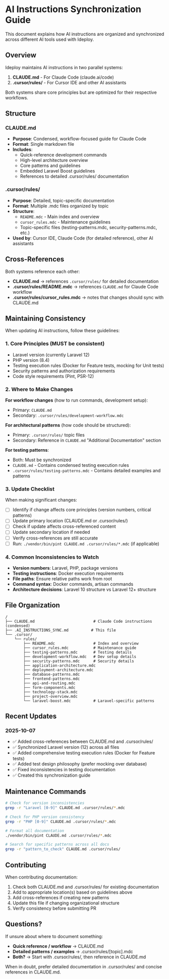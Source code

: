 # AI Instructions Synchronization Guide

This document explains how AI instructions are organized and synchronized across different AI tools used with Ideploy.

## Overview

Ideploy maintains AI instructions in two parallel systems:

1. **CLAUDE.md** - For Claude Code (claude.ai/code)
2. **.cursor/rules/** - For Cursor IDE and other AI assistants

Both systems share core principles but are optimized for their respective workflows.

## Structure

### CLAUDE.md

- **Purpose**: Condensed, workflow-focused guide for Claude Code
- **Format**: Single markdown file
- **Includes**:
  - Quick-reference development commands
  - High-level architecture overview
  - Core patterns and guidelines
  - Embedded Laravel Boost guidelines
  - References to detailed .cursor/rules/ documentation

### .cursor/rules/

- **Purpose**: Detailed, topic-specific documentation
- **Format**: Multiple .mdc files organized by topic
- **Structure**:
  - `README.mdc` - Main index and overview
  - `cursor_rules.mdc` - Maintenance guidelines
  - Topic-specific files (testing-patterns.mdc, security-patterns.mdc, etc.)
- **Used by**: Cursor IDE, Claude Code (for detailed reference), other AI assistants

## Cross-References

Both systems reference each other:

- **CLAUDE.md** → references `.cursor/rules/` for detailed documentation
- **.cursor/rules/README.mdc** → references `CLAUDE.md` for Claude Code workflow
- **.cursor/rules/cursor_rules.mdc** → notes that changes should sync with CLAUDE.md

## Maintaining Consistency

When updating AI instructions, follow these guidelines:

### 1. Core Principles (MUST be consistent)

- Laravel version (currently Laravel 12)
- PHP version (8.4)
- Testing execution rules (Docker for Feature tests, mocking for Unit tests)
- Security patterns and authorization requirements
- Code style requirements (Pint, PSR-12)

### 2. Where to Make Changes

**For workflow changes** (how to run commands, development setup):

- Primary: `CLAUDE.md`
- Secondary: `.cursor/rules/development-workflow.mdc`

**For architectural patterns** (how code should be structured):

- Primary: `.cursor/rules/` topic files
- Secondary: Reference in `CLAUDE.md` "Additional Documentation" section

**For testing patterns**:

- Both: Must be synchronized
- `CLAUDE.md` - Contains condensed testing execution rules
- `.cursor/rules/testing-patterns.mdc` - Contains detailed examples and patterns

### 3. Update Checklist

When making significant changes:

- [ ] Identify if change affects core principles (version numbers, critical patterns)
- [ ] Update primary location (CLAUDE.md or .cursor/rules/)
- [ ] Check if update affects cross-referenced content
- [ ] Update secondary location if needed
- [ ] Verify cross-references are still accurate
- [ ] Run: `./vendor/bin/pint CLAUDE.md .cursor/rules/*.mdc` (if applicable)

### 4. Common Inconsistencies to Watch

- **Version numbers**: Laravel, PHP, package versions
- **Testing instructions**: Docker execution requirements
- **File paths**: Ensure relative paths work from root
- **Command syntax**: Docker commands, artisan commands
- **Architecture decisions**: Laravel 10 structure vs Laravel 12+ structure

## File Organization

```
/
├── CLAUDE.md                          # Claude Code instructions (condensed)
├── .AI_INSTRUCTIONS_SYNC.md          # This file
└── .cursor/
    └── rules/
        ├── README.mdc                 # Index and overview
        ├── cursor_rules.mdc           # Maintenance guide
        ├── testing-patterns.mdc       # Testing details
        ├── development-workflow.mdc   # Dev setup details
        ├── security-patterns.mdc      # Security details
        ├── application-architecture.mdc
        ├── deployment-architecture.mdc
        ├── database-patterns.mdc
        ├── frontend-patterns.mdc
        ├── api-and-routing.mdc
        ├── form-components.mdc
        ├── technology-stack.mdc
        ├── project-overview.mdc
        └── laravel-boost.mdc          # Laravel-specific patterns
```

## Recent Updates

### 2025-10-07

- ✅ Added cross-references between CLAUDE.md and .cursor/rules/
- ✅ Synchronized Laravel version (12) across all files
- ✅ Added comprehensive testing execution rules (Docker for Feature tests)
- ✅ Added test design philosophy (prefer mocking over database)
- ✅ Fixed inconsistencies in testing documentation
- ✅ Created this synchronization guide

## Maintenance Commands

```bash
# Check for version inconsistencies
grep -r "Laravel [0-9]" CLAUDE.md .cursor/rules/*.mdc

# Check for PHP version consistency
grep -r "PHP [0-9]" CLAUDE.md .cursor/rules/*.mdc

# Format all documentation
./vendor/bin/pint CLAUDE.md .cursor/rules/*.mdc

# Search for specific patterns across all docs
grep -r "pattern_to_check" CLAUDE.md .cursor/rules/
```

## Contributing

When contributing documentation:

1. Check both CLAUDE.md and .cursor/rules/ for existing documentation
2. Add to appropriate location(s) based on guidelines above
3. Add cross-references if creating new patterns
4. Update this file if changing organizational structure
5. Verify consistency before submitting PR

## Questions?

If unsure about where to document something:

- **Quick reference / workflow** → CLAUDE.md
- **Detailed patterns / examples** → .cursor/rules/[topic].mdc
- **Both?** → Start with .cursor/rules/, then reference in CLAUDE.md

When in doubt, prefer detailed documentation in .cursor/rules/ and concise references in CLAUDE.md.
